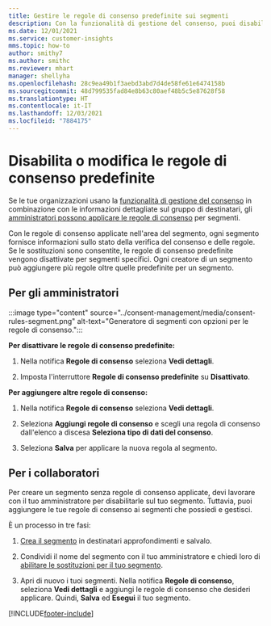```yaml
---
title: Gestire le regole di consenso predefinite sui segmenti
description: Con la funzionalità di gestione del consenso, puoi disabilitare o modificare le regole del consenso predefinite se le sostituzioni sono abilitate.
ms.date: 12/01/2021
ms.service: customer-insights
mms.topic: how-to
author: smithy7
ms.author: smithc
ms.reviewer: mhart
manager: shellyha
ms.openlocfilehash: 28c9ea49b1f3aebd3abd7d4de58fe61e6474158b
ms.sourcegitcommit: 48d799535fad84e8b63c80aef48b5c5e87628f58
ms.translationtype: HT
ms.contentlocale: it-IT
ms.lasthandoff: 12/03/2021
ms.locfileid: "7884175"
---
```

# <a name="disable-or-change-default-consent-rules"></a>Disabilita o modifica le regole di consenso predefinite

Se le tue organizzazioni usano la [funzionalità di gestione del consenso](../consent-management/overview.md) in combinazione con le informazioni dettagliate sul gruppo di destinatari, gli [amministratori possono applicare le regole di consenso](activate-consent.md) per segmenti. 

Con le regole di consenso applicate nell'area del segmento, ogni segmento fornisce informazioni sullo stato della verifica del consenso e delle regole. Se le sostituzioni sono consentite, le regole di consenso predefinite vengono disattivate per segmenti specifici. Ogni creatore di un segmento può aggiungere più regole oltre quelle predefinite per un segmento. 

## <a name="for-administrators"></a>Per gli amministratori

:::image type="content" source="../consent-management/media/consent-rules-segment.png" alt-text="Generatore di segmenti con opzioni per le regole di consenso.":::

**Per disattivare le regole di consenso predefinite:**

1. Nella notifica **Regole di consenso** seleziona **Vedi dettagli**. 

1. Imposta l'interruttore **Regole di consenso predefinite** su **Disattivato**.

**Per aggiungere altre regole di consenso:**

1. Nella notifica **Regole di consenso** seleziona **Vedi dettagli**. 

1. Seleziona **Aggiungi regole di consenso** e scegli una regola di consenso dall'elenco a discesa **Seleziona tipo di dati del consenso**.

1. Seleziona **Salva** per applicare la nuova regola al segmento.

## <a name="for-contributors"></a>Per i collaboratori

Per creare un segmento senza regole di consenso applicate, devi lavorare con il tuo amministratore per disabilitarle sul tuo segmento. Tuttavia, puoi aggiungere le tue regole di consenso ai segmenti che possiedi e gestisci.

È un processo in tre fasi: 
1. [Crea il segmento](segments.md) in destinatari approfondimenti e salvalo. 

1. Condividi il nome del segmento con il tuo amministratore e chiedi loro di [abilitare le sostituzioni per il tuo segmento](activate-consent.md). 

1. Apri di nuovo i tuoi segmenti. Nella notifica **Regole di consenso**, seleziona **Vedi dettagli** e aggiungi le regole di consenso che desideri applicare. Quindi, **Salva** ed **Esegui** il tuo segmento.



[!INCLUDE[footer-include](../includes/footer-banner.md)] 
